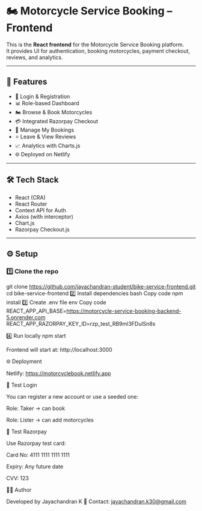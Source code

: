 # 🏍️ Motorcycle Service Booking – Frontend

This is the **React frontend** for the Motorcycle Service Booking platform.  
It provides UI for authentication, booking motorcycles, payment checkout, reviews, and analytics.

---

## 🚀 Features

- 🔑 Login & Registration
- 📊 Role-based Dashboard
- 🏍️ Browse & Book Motorcycles
- 💳 Integrated Razorpay Checkout
- 📅 Manage My Bookings
- ⭐ Leave & View Reviews
- 📈 Analytics with Charts.js
- 🌐 Deployed on Netlify

---

## 🛠️ Tech Stack

- React (CRA)
- React Router
- Context API for Auth
- Axios (with interceptor)
- Chart.js
- Razorpay Checkout.js

---

## ⚙️ Setup

### 1️⃣ Clone the repo

git clone https://github.com/jayachandran-student/bike-service-frontend.git
cd bike-service-frontend
2️⃣ Install dependencies
bash
Copy code
npm install
3️⃣ Create .env file
env
Copy code
REACT_APP_API_BASE=https://motorcycle-service-booking-backend-5.onrender.com
REACT_APP_RAZORPAY_KEY_ID=rzp_test_RB9ml3FDulSn8s

4️⃣ Run locally
npm start

Frontend will start at: http://localhost:3000

🌐 Deployment

Netlify: https://motorcyclebook.netlify.app

🔐 Test Login

You can register a new account or use a seeded one:

Role: Taker → can book

Role: Lister → can add motorcycles

🧪 Test Razorpay

Use Razorpay test card:

Card No: 4111 1111 1111 1111

Expiry: Any future date

CVV: 123

👨‍💻 Author

Developed by Jayachandran K
📧 Contact: jayachandran.k30@gmail.com

```

```
